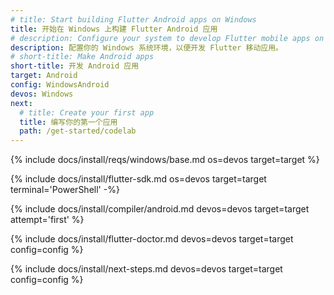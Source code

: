 ```yaml
---
# title: Start building Flutter Android apps on Windows
title: 开始在 Windows 上构建 Flutter Android 应用
# description: Configure your system to develop Flutter mobile apps on Windows.
description: 配置你的 Windows 系统环境，以便开发 Flutter 移动应用。
# short-title: Make Android apps
short-title: 开发 Android 应用
target: Android
config: WindowsAndroid
devos: Windows
next:
  # title: Create your first app
  title: 编写你的第一个应用
  path: /get-started/codelab
---
```


{% include docs/install/reqs/windows/base.md os=devos target=target %}

{% include docs/install/flutter-sdk.md os=devos target=target terminal='PowerShell' -%}

{% include docs/install/compiler/android.md devos=devos target=target attempt='first' %}

{% include docs/install/flutter-doctor.md devos=devos target=target config=config %}

{% include docs/install/next-steps.md devos=devos target=target config=config %}
